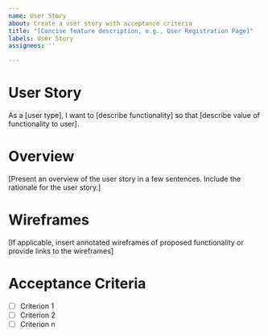 ```yaml
---
name: User Story
about: Create a user story with acceptance criteria
title: "[Concise feature description, e.g., User Registration Page]"
labels: User Story
assignees: ''

---
```


# User Story
As a [user type], I want to [describe functionality] so that [describe value of functionality to user].

# Overview
[Present an overview of the user story in a few sentences. Include the rationale for the user story.]

# Wireframes
[If applicable, insert annotated wireframes of proposed functionality or provide links to the wireframes]

# Acceptance Criteria
- [ ] Criterion 1
- [ ] Criterion 2
- [ ] Criterion n
